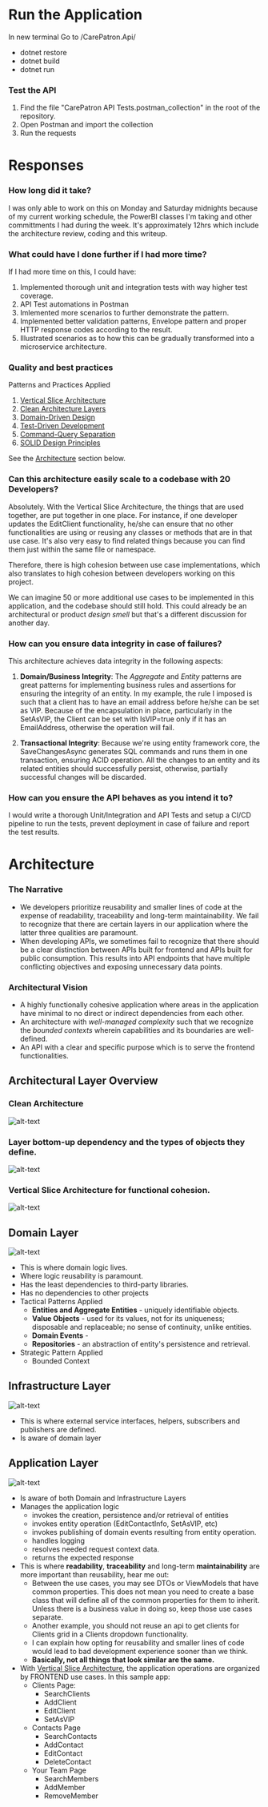 # Run the Application
In new terminal Go to /CarePatron.Api/
- dotnet restore
- dotnet build
- dotnet run

### Test the API
1. Find the file "CarePatron API Tests.postman_collection" in the root of the repository.
2. Open Postman and import the collection
2. Run the requests

# Responses

### How long did it take? 
I was only able to work on this on Monday and Saturday midnights because of my current working schedule, the PowerBI classes I'm taking and other committments I had during the week. It's approximately 12hrs which include the architecture review, coding and this writeup.

### What could have I done further if I had more time?

If I had more time on this, I could have:
1. Implemented thorough unit and integration tests with way higher test coverage.
2. API Test automations in Postman
3. Imlemented more scenarios to further demonstrate the pattern.
5. Implemented better validation patterns, Envelope pattern and proper HTTP response codes according to the result.
6. Illustrated scenarios as to how this can be gradually transformed into a microservice architecture.

### Quality and best practices
Patterns and Practices Applied
1. [Vertical Slice Architecture](https://www.jimmybogard.com/vertical-slice-architecture/)
2. [Clean Architecture Layers](https://blog.cleancoder.com/uncle-bob/2012/08/13/the-clean-architecture.html)
3. [Domain-Driven Design](https://martinfowler.com/bliki/DomainDrivenDesign.html)
4. [Test-Driven Development](https://www.geeksforgeeks.org/test-driven-development-tdd/)
5. [Command-Query Separation](https://khalilstemmler.com/articles/oop-design-principles/command-query-separation/)
6. [SOLID Design Principles](https://principles.design/examples/solid-design-principles)

See the [Architecture](#Architecture) section below.

### Can this architecture easily scale to a codebase with 20 Developers?
Absolutely. With the Vertical Slice Architecture, the things that are used together, are put together in one place. For instance, if one developer updates the EditClient functionality, he/she can ensure that no other functionalities are using or reusing any classes or methods that are in that use case. It's also very easy to find related things because you can find them just within the same file or namespace.

Therefore, there is high cohesion between use case implementations, which also translates to high cohesion between developers working on this project.

We can imagine 50 or more additional use cases to be implemented in this application, and the codebase should still hold. This could already be an architectural or product *design  smell* but that's a different discussion for another day.


### How can you ensure data integrity in case of failures?
This architecture achieves data integrity in the following aspects:

1. **Domain/Business Integrity**: The *Aggregate* and *Entity* patterns are great patterns for implementing business rules and assertions for ensuring the integrity of an entity. In my example, the rule I imposed is such that a client has to have an email address before he/she can be set as VIP. Because of the encapsulation in place, particularly in the SetAsVIP, the Client can be set with IsVIP=true only if it has an EmailAddress, otherwise the operation will fail.

2. **Transactional Integrity**: Because we're using entity framework core, the SaveChangesAsync generates SQL commands and runs them in one transaction, ensuring ACID operation. All the changes to an entity and its related entities should successfully persist, otherwise, partially successful changes will be discarded.

### How can you ensure the API behaves as you intend it to?
I would write a thorough Unit/Integration and API Tests and setup a CI/CD pipeline to run the tests, prevent deployment in case of failure and report the test results.

# Architecture

### The Narrative
- We developers prioritize reusability and smaller lines of code at the expense of readability, traceability and long-term maintainability. We fail to recognize that there are certain layers in our application where the latter three qualities are paramount.
- When developing APIs, we sometimes fail to recognize that there should be a clear distinction between APIs built for frontend and APIs built for public consumption. This results into API endpoints that have multiple conflicting objectives and exposing unnecessary data points.

### Architectural Vision
- A highly functionally cohesive application where areas in the application have minimal to no direct or indirect dependencies from each other.
- An architecture with *well-managed complexity* such that we recognize the *bounded contexts* wherein capabilities and its boundaries are well-defined.
- An API with a clear and specific purpose which is to serve the frontend functionalities.

## Architectural Layer Overview

### Clean Architecture
![alt-text](./README/clean-arch.png)

### Layer bottom-up dependency and the types of objects they define.
![alt-text](./README/Layers.png)

### Vertical Slice Architecture for functional cohesion.
![alt-text](./README/cm-layers.png)

## Domain Layer
![alt-text](./README/domain-layer.png)

- This is where domain logic lives.
- Where logic reusability is paramount.
- Has the least dependencies to third-party libraries.
- Has no dependencies to other projects
- Tactical Patterns Applied
    - **Entities and Aggregate Entities** - uniquely identifiable objects.
    - **Value Objects** - used for its values, not for its uniqueness; disposable and replaceable; no sense of continuity, unlike entities.
    - **Domain Events** - 
    - **Repositories** - an abstraction of entity's persistence and retrieval.
- Strategic Pattern Applied
    - Bounded Context


## Infrastructure Layer

![alt-text](./README/infrastructure-layer.png)
- This is where external service interfaces, helpers, subscribers and publishers are defined.
- Is aware of domain layer

## Application Layer
![alt-text](./README/application-layer.png)
- Is aware of both Domain and Infrastructure Layers
- Manages the application logic
    - invokes the creation, persistence and/or retrieval of entities
    - invokes entity operation (EditContactInfo, SetAsVIP, etc)
    - invokes publishing of domain events resulting from entity operation.
    - handles logging
    - resolves needed request context data.
    - returns the expected response
- This is where **readability**, **traceability** and long-term **maintainability** are more important than reusability, hear me out:
    - Between the use cases, you may see DTOs or ViewModels that have common properties. This does not mean you need to create a base class that will define all of the common properties for them to inherit. Unless there is a business value in doing so, keep those use cases separate.
    - Another example, you should not reuse an api to get clients for Clients grid in a Clients dropdown functionality.
    - I can explain how opting for reusability and smaller lines of code would lead to bad development experience sooner than we think.
    - **Basically, not all things that look similar are the same.**
- With [Vertical Slice Architecture](https://www.jimmybogard.com/vertical-slice-architecture/), the application operations are organized by FRONTEND use cases. In this sample app:
    - Clients Page:
        -  SearchClients
        -  AddClient
        -  EditClient
        -  SetAsVIP
    -  Contacts Page
        - SearchContacts
        - AddContact
        - EditContact
        - DeleteContact
    - Your Team Page
        - SearchMembers
        - AddMember
        - RemoveMember
